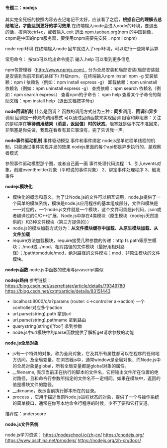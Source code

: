 #### 专题二：nodejs
其实完全死板的按照内容去去记笔记不太好，应该看了之后，**根据自己的理解去总结笔记，才能达到更好的学习效果**
在终端输入node会进入node的环境，要退出的话，按两次ctrl+c，或者输入.exit 退出
npm.taobao.org(npm 的中国镜像， cnpm是中国的npm服务器，要使用cnpm需要先安装：npm i cnpm)

node repl环境
在终端输入node 回车就进入了repl环境，可以进行一些简单运算

常用命令：
按tab可以给出命令提示
输入.help  可以看到更多信息

npm包管理器（http://www.npmjs.com）
分为全局安装和局部安装(局部安装就是安装到当前项目的路径下)
升级npm， 在终端输入npm install npm -g
安装依赖：npm i 依赖名（例如：npm install express -g）
卸载依赖：npm uninstall 依赖名（例如：npm uninstall express -g）
查找依赖：npm search 依赖名（例如：npm search express）
查看npm的子命令： npm help
查看某个子命令的帮助文档：npm install help（退出文档按字母q）

**node回调机制**
什么是回调？
函数的调用方式分为三种：**同步**调用、**回调**和**异步**调用
回调是一种双向调用模式
可以通过回调函数来实现回调
阻塞和非阻塞：关注的是程序在**等待调用结果（消息，返回值）时的状态**。阻塞就是做不完不准回来，非阻塞是你先做，我现在看看有其它事没有，完了告诉我一声。

**node事件驱动机制**
事件驱动模型
事件和事件绑定
nodejs是单进程单线程的机制，只能通过事件实现并发的效果
nodejs里面的每个api都是异步执行的，是观察者模式

参照事件驱动模型那个图，或者自己画一画
事件处理代码流程：1、引入events对象，创建eventEmitter对象（平时说的事件对象） 2、绑定事件处理程序 3、触发事件

**nodejs模块化**
* 模块化的概念和意义，为了让Node.js的文件可以相互调用，node.js提供了一个简单的模块系统，模块是node.js应用程序的基本组成部分，文件和模块是一一对应的，一个node.js文件就是一个模块，这个文件可能是js代码，json或者编译过的C/C++扩展，Node.js中存在4类模块（原生模块（nodejs天然提供的）和3种文件模块（第三方提供的））
* node.js的模块加载方式分为：**从文件模块缓存中加载、从原生模块加载、从文件加载**
* require方法加载模块，require接受几种参数的传递：http fs path等原生模块；./mod或../mod，相对路径的文件模块（最好用相对路径）；/pathtomodule/mod，绝对路径的文件模块；mod，非原生模块的文件模块。

**nodejs函数**
node.js中函数的使用与javascript类似

**nodejs路由**
参考链接：https://blog.csdn.net/userrefister/article/details/79349780
https://blog.csdn.net/xxtnt/article/details/83151443
* localhost:8000/c/a?params (router: c->controller   a->action)  一个controller对应多个action
* url.parse(string).path  拿到url
* url.parse(string).pathname  拿到路由
* querystring(string)['foo']   拿到参数
* node.js中url模块中的parse函数提供了解析get请求参数的功能


**node.js全局对象**

* js有一个特殊的对象，称为全局对象，它及其所有属性都可以在程序的任何地方访问，及全局变量。在浏览器js中，通常window是全局对象，而Node.js中的全局对象是global，所有全局变量都是global对象的属性。
* __filename, 表示当前正在执行的脚本的文件名，它将输出文件所在位置的绝对路径，且和命令行参数所指定的文件名不一定相同。如果在模块中，返回的值是模块文件的路径。
* __dirname，表示当前执行脚本所在的目录。
* process ，它用于描述当前Node.js进程状态的对象，提供了一个与操作系统的简单接口，通常在你写本地命令行程序的时候，少不了要和它打交道。

推荐库：underscore

**node.js文件系统**


node.js学习资源：
https://nodeschool.io/zh-cn/
https://cnodejs.org/
https://www.oschina.net/p/nodejs/
https://nodejs.org/zh-cn/docs/ 